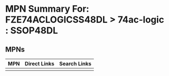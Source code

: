 



# MPN Summary For: FZE74ACLOGICSS48DL > 74ac-logic : SSOP48DL

## MPNs
  

|MPN|Direct Links|Search Links|
| :--- | :--- | :--- |
||||
